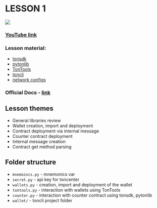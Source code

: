# LESSON 1
[![](https://img.shields.io/badge/%F0%9F%92%8E-TON-grey)](https://ton.org)

### [YouTube link](https://www.youtube.com/watch?v=LJqam4eBqyE)

### Lesson material:
* [tonsdk](https://github.com/tonfactory/tonsdk)
* [pytonlib](https://github.com/toncenter/pytonlib)
* [TonTools](https://github.com/yungwine/TonTools)
* [toncli](https://github.com/disintar/toncli)
* [network configs](https://docs.ton.org/develop/howto/network-configs)

### Official Docs - [link](https://docs.ton.org)

## Lesson themes
- General libraries review
- Wallet creation, import and deployment
- Contract deployment via internal message
- Counter contract deployment
- Internal message creation
- Contract get method parsing

## Folder structure
- `mnemoincs.py` - mnemonics var
- `secret.py` - api key for toncenter
- `wallets.py` - creation, import and deployment of the wallet
- `tontools.py` - interaction with wallets using TonTools
- `counter.py` - interaction with counter contract using tonsdk, pytonlib
- `wallet/` - toncli project folder
